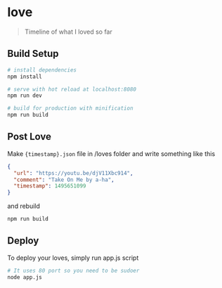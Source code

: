 # love

> Timeline of what I loved so far

## Build Setup

``` bash
# install dependencies
npm install

# serve with hot reload at localhost:8080
npm run dev

# build for production with minification
npm run build
```

## Post Love

Make `{timestamp}.json` file in /loves folder and write something like this

``` json
{
  "url": "https://youtu.be/djV11Xbc914",
  "comment": "Take On Me by a-ha",
  "timestamp": 1495651099
}
```

and rebuild
``` bash
npm run build
```

## Deploy

To deploy your loves, simply run app.js script

``` bash
# It uses 80 port so you need to be sudoer
node app.js
```
